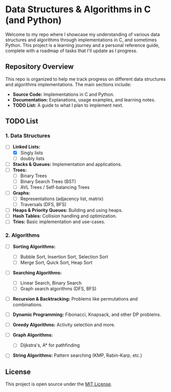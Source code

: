 # Data Structures & Algorithms in C (and Python)

Welcome to my repo where I showcase my understanding of various data structures and algorithms through implementations in C, and sometimes Python. This project is a learning journey and a personal reference guide, complete with a roadmap of tasks that I'll update as I progress.

## Repository Overview

This repo is organized to help me track progress on different data structures and algorithms implementations. The main sections include:

- **Source Code:** Implementations in C and Python.
- **Documentation:** Explanations, usage examples, and learning notes.
- **TODO List:** A guide to what I plan to implement next.


## TODO List

### 1. Data Structures
- [ ] **Linked Lists:**
    - [x] Singly lists
    - [ ] doubly lists
- [ ] **Stacks & Queues:** Implementation and applications.
- [ ] **Trees:**
  - [ ] Binary Trees
  - [ ] Binary Search Trees (BST)
  - [ ] AVL Trees / Self-balancing Trees
- [ ] **Graphs:**
  - [ ] Representations (adjacency list, matrix)
  - [ ] Traversals (DFS, BFS)
- [ ] **Heaps & Priority Queues:** Building and using heaps.
- [ ] **Hash Tables:** Collision handling and optimization.
- [ ] **Tries:** Basic implementation and use-cases.

### 2. Algorithms
- [ ] **Sorting Algorithms:**
  - [ ] Bubble Sort, Insertion Sort, Selection Sort
  - [ ] Merge Sort, Quick Sort, Heap Sort
- [ ] **Searching Algorithms:**
  - [ ] Linear Search, Binary Search
  - [ ] Graph search algorithms (DFS, BFS)
- [ ] **Recursion & Backtracking:** Problems like permutations and combinations.
- [ ] **Dynamic Programming:** Fibonacci, Knapsack, and other DP problems.
- [ ] **Greedy Algorithms:** Activity selection and more.
- [ ] **Graph Algorithms:**
  - [ ] Dijkstra's, A* for pathfinding
- [ ] **String Algorithms:** Pattern searching (KMP, Rabin-Karp, etc.)



## License

This project is open source under the [MIT License](LICENSE).

